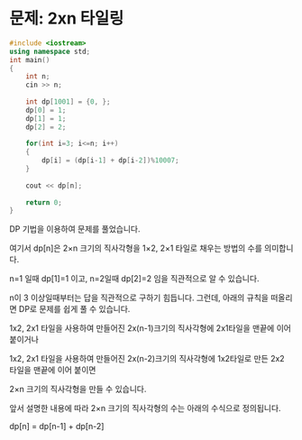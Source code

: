 # 문제: 2xn 타일링

```cpp
#include <iostream>
using namespace std;
int main()
{
    int n;
    cin >> n;
    
    int dp[1001] = {0, };
    dp[0] = 1;
    dp[1] = 1;
    dp[2] = 2;
    
    for(int i=3; i<=n; i++)
    {
        dp[i] = (dp[i-1] + dp[i-2])%10007; 
    }
    
    cout << dp[n];
    
    return 0;
}
```

DP 기법을 이용하여 문제를 풀었습니다.

여기서 dp[n]은 2×n 크기의 직사각형을 1×2, 2×1 타일로 채우는 방법의 수를 의미합니다.

n=1 일때 dp[1]=1 이고, n=2일때 dp[2]=2 임을 직관적으로 알 수 있습니다.

n이 3 이상일때부터는 답을 직관적으로 구하기 힘듭니다. 그런데, 아래의 규칙을 떠올리면 DP로 문제를 쉽게 풀 수 있습니다.

1x2, 2x1 타일을 사용하여 만들어진 2x(n-1)크기의 직사각형에 2x1타일을 맨끝에 이어 붙이거나

1x2, 2x1 타일을 사용하여 만들어진 2x(n-2)크기의 직사각형에 1x2타일로 만든 2x2 타일을 맨끝에 이어 붙이면

2×n 크기의 직사각형을 만들 수 있습니다.

앞서 설명한 내용에 따라 2×n 크기의 직사각형의 수는 아래의 수식으로 정의됩니다.

dp[n] = dp[n-1] + dp[n-2]




